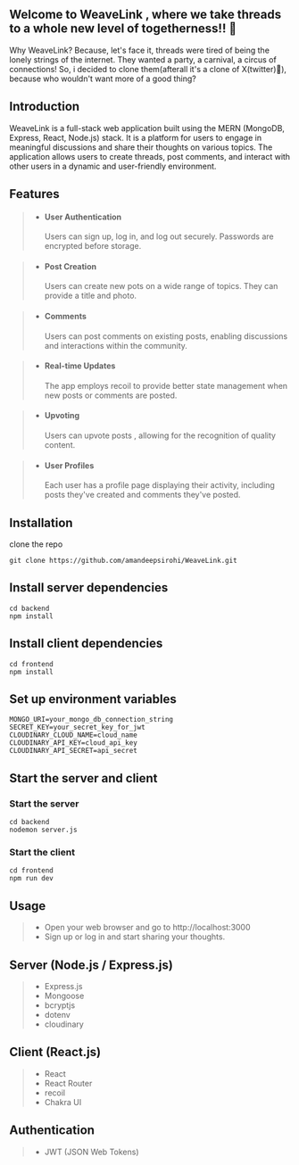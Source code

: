 ## Welcome to WeaveLink , where we take threads to a whole new level of togetherness!! 🎉

Why WeaveLink?
Because, let's face it, threads were tired of being the lonely strings of the internet. They wanted a party, a carnival, a circus of connections! So, i decided to clone them(afterall it's a clone of X(twitter)😬), because who wouldn't want more of a good thing?

## Introduction

WeaveLink is a full-stack web application built using the MERN (MongoDB, Express, React, Node.js) stack. It is a platform for users to engage in meaningful discussions and share their thoughts on various topics. The application allows users to create threads, post comments, and interact with other users in a dynamic and user-friendly environment.

## Features

>- <h4> User Authentication</h4> Users can sign up, log in, and log out securely. Passwords are encrypted before storage.

>- <h4>Post Creation</h4> Users can create new pots on a wide range of topics. They can provide a title and photo.

>- <h4>Comments</h4> Users can post comments on existing posts, enabling discussions and interactions within the community.

>- <h4>Real-time Updates</h4> The app employs recoil to provide better state management when new posts or comments are posted.

>- <h4>Upvoting</h4> Users can upvote posts , allowing for the recognition of quality content.

>- <h4>User Profiles</h4> Each user has a profile page displaying their activity, including posts they've created and comments they've posted.

## Installation
clone the repo
```console
git clone https://github.com/amandeepsirohi/WeaveLink.git
```

## Install server dependencies
```console
cd backend
npm install
```

## Install client dependencies
```console
cd frontend
npm install
```

## Set up environment variables
```console
MONGO_URI=your_mongo_db_connection_string
SECRET_KEY=your_secret_key_for_jwt
CLOUDINARY_CLOUD_NAME=cloud_name
CLOUDINARY_API_KEY=cloud_api_key
CLOUDINARY_API_SECRET=api_secret
```

## Start the server and client

### Start the server
```console
cd backend
nodemon server.js
```
### Start the client
```console
cd frontend
npm run dev
```

## Usage
> - Open your web browser and go to http://localhost:3000
> - Sign up or log in and start sharing your thoughts.

## Server (Node.js / Express.js)
> - Express.js
> - Mongoose
> - bcryptjs
> - dotenv
> - cloudinary

## Client (React.js)
> - React
> - React Router
> - recoil
> - Chakra UI

## Authentication 
> - JWT (JSON Web Tokens)

